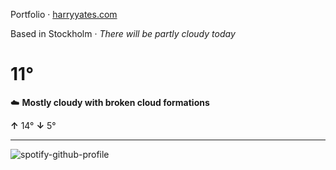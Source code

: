 Portfolio · [harryyates.com](https://harryyates.com)

<!-- WEATHER_START -->
Based in Stockholm · *There will be partly cloudy today*

# 11°
☁️ **Mostly cloudy with broken cloud formations**

**↑** 14° **↓** 5°

---
<!-- WEATHER_END -->

<p align="left">
  <a>
    <img src="https://spotify-github-profile.kittinanx.com/api/view?uid=bigbello&cover_image=true&theme=natemoo-re&show_offline=true&background_color=121212&interchange=false&bar_color=53b14f&bar_color_cover=false" alt="spotify-github-profile">
  </a>
</p>